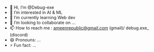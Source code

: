 - 👋 Hi, I’m @Debug-exe
- 👀 I’m interested in AI & ML
- 🌱 I’m currently learning Web dev
- 💞️ I’m looking to collaborate on ...
- 📫 How to reach me : ameenrepublic@gmail.com (gmail)/ debug.exe_ (discord)
- 😄 Pronouns: ...
- ⚡ Fun fact: ...

<!---
Debug-exe/Debug-exe is a ✨ special ✨ repository because its `README.md` (this file) appears on your GitHub profile.
You can click the Preview link to take a look at your changes.
--->

